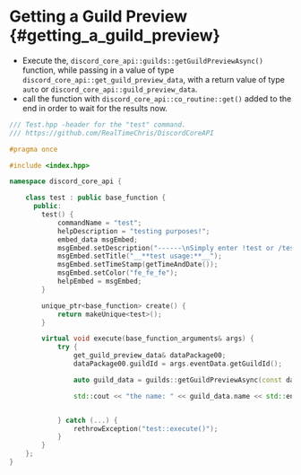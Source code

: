 Getting a Guild Preview {#getting_a_guild_preview}
============
- Execute the, `discord_core_api::guilds::getGuildPreviewAsync()` function, while passing in a value of type `discord_core_api::get_guild_preview_data`, with a return value of type `auto` or `discord_core_api::guild_preview_data`.
- call the function with `discord_core_api::co_routine::get()` added to the end in order to wait for the results now.

```cpp
/// Test.hpp -header for the "test" command.
/// https://github.com/RealTimeChris/DiscordCoreAPI

#pragma once

#include <index.hpp>

namespace discord_core_api {

	class test : public base_function {
	  public:
		test() {
			commandName = "test";
			helpDescription = "testing purposes!";
			embed_data msgEmbed;
			msgEmbed.setDescription("------\nSimply enter !test or /test!\n------");
			msgEmbed.setTitle("__**test usage:**__");
			msgEmbed.setTimeStamp(getTimeAndDate());
			msgEmbed.setColor("fe_fe_fe");
			helpEmbed = msgEmbed;
		}

		unique_ptr<base_function> create() {
			return makeUnique<test>();
		}

		virtual void execute(base_function_arguments& args) {
			try {
				get_guild_preview_data& dataPackage00;
				dataPackage00.guildId = args.eventData.getGuildId();

				auto guild_data = guilds::getGuildPreviewAsync(const dataPackage00).get();

				std::cout << "the name: " << guild_data.name << std::endl;


			} catch (...) {
				rethrowException("test::execute()");
			}
		}
	};
}
```
